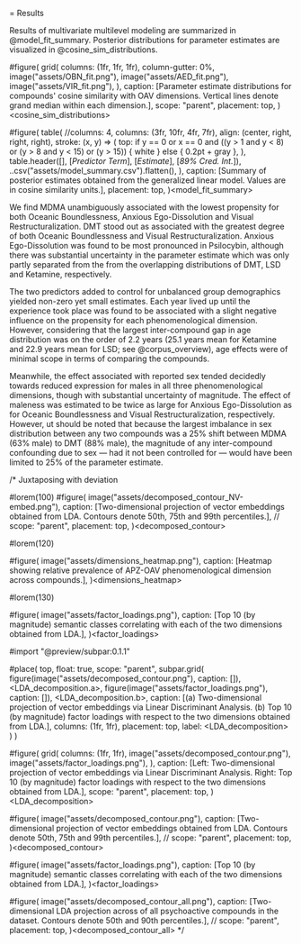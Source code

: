 
= Results <results>

Results of multivariate multilevel modeling are summarized in @model_fit_summary. Posterior distributions for parameter estimates are visualized in @cosine_sim_distributions. 

#figure(
  grid(
    columns: (1fr, 1fr, 1fr),
    column-gutter: 0%,
    image("assets/OBN_fit.png"),
    image("assets/AED_fit.png"),
    image("assets/VIR_fit.png"),
  ),
  caption: [Parameter estimate distributions for compounds' cosine similarity with OAV dimensions. Vertical lines denote grand median within each dimension.],
  scope: "parent", 
  placement: top,
)<cosine_sim_distributions>

#figure(
  table(
    //columns: 4,
    columns: (3fr, 10fr, 4fr, 7fr),
    align: (center, right, right, right),
    stroke: (x, y) => (
	  top: if y == 0 or x == 0 and ((y > 1 and y < 8) or (y > 8 and y < 15) or (y > 15))  { white } else { 0.2pt + gray },
	 ),
    table.header([], [*Predictor Term*], [*Estimate*], [*89% Cred. Int.*]),
    ..csv("assets/model_summary.csv").flatten(),
  ),
  caption: [Summary of posterior estimates obtained from the generalized linear model. Values are in cosine similarity units.],
  placement: top,
)<model_fit_summary>

We find MDMA unambiguously associated with the lowest propensity for both Oceanic Boundlessness, Anxious Ego-Dissolution and Visual Restructuralization. DMT stood out as associated with the greatest degree of both Oceanic Boundlessness and Visual Restructuralization. Anxious Ego-Dissolution was found to be most pronounced in Psilocybin, although there was substantial uncertainty in the parameter estimate which was only partly separated from the from the overlapping distributions of DMT, LSD and Ketamine, respectively. 

The two predictors added to control for unbalanced group demographics yielded non-zero yet small estimates. 
Each year lived up until the experience took place was found to be associated with a slight negative influence on the propensity for each phenomenological dimension. However, considering that the largest inter-compound gap in age distribution was on the order of 2.2 years (25.1 years mean for Ketamine and 22.9 years mean for LSD; see @corpus_overview), age effects were of minimal scope in terms of comparing the compounds.  

Meanwhile, the effect associated with reported sex tended decidedly towards reduced expression for males in all three phenomenological dimensions, though with substantial uncertainty of magnitude. The effect of maleness was estimated to be twice as large for Anxious Ego-Dissolution as for Oceanic Boundlessness and Visual Restructuralization, respectively. However, ut should be noted that because the largest imbalance in sex distribution between any two compounds was a 25% shift between MDMA (63% male) to DMT (88% male), the magnitude of any inter-compound confounding due to sex — had it not been controlled for — would have been limited to 25% of the parameter estimate. 

/*
Juxtaposing with 
deviation

#lorem(100)
#figure(
  image("assets/decomposed_contour_NV-embed.png"),
  caption: [Two-dimensional projection of vector embeddings obtained from LDA. Contours denote 50th, 75th and 99th percentiles.],
  // scope: "parent", placement: top,
)<decomposed_contour>

#lorem(120)

#figure(
  image("assets/dimensions_heatmap.png"),
  caption: [Heatmap showing relative prevalence of APZ-OAV phenomenological dimension across compounds.],
)<dimensions_heatmap>

#lorem(130)

#figure(
  image("assets/factor_loadings.png"),
  caption: [Top 10 (by magnitude) semantic classes correlating with each of the two dimensions obtained from LDA.],
)<factor_loadings>


#import "@preview/subpar:0.1.1"

#place(
  top,
  float: true,
  scope: "parent",
  subpar.grid(
    figure(image("assets/decomposed_contour.png"), caption: []), <LDA_decomposition.a>,
    figure(image("assets/factor_loadings.png"), caption: []), <LDA_decomposition.b>,
    caption: [(a) Two-dimensional projection of vector embeddings via Linear Discriminant Analysis. (b) Top 10 (by magnitude) factor loadings with respect to the two dimensions obtained from LDA.],
    columns: (1fr, 1fr),
    placement: top,
    label: <LDA_decomposition>
  )
)

#figure(
  grid(
    columns: (1fr, 1fr),
    image("assets/decomposed_contour.png"),
    image("assets/factor_loadings.png"),
  ),
  caption: [Left: Two-dimensional projection of vector embeddings via Linear Discriminant Analysis. Right: Top 10 (by magnitude) factor loadings with respect to the two dimensions obtained from LDA.],
  scope: "parent", 
  placement: top,
)<LDA_decomposition>

#figure(
  image("assets/decomposed_contour.png"),
  caption: [Two-dimensional projection of vector embeddings obtained from LDA. Contours denote 50th, 75th and 99th percentiles.],
  // scope: "parent", placement: top,
)<decomposed_contour>

#figure(
  image("assets/factor_loadings.png"),
  caption: [Top 10 (by magnitude) semantic classes correlating with each of the two dimensions obtained from LDA.],
)<factor_loadings>

#figure(
  image("assets/decomposed_contour_all.png"),
  caption: [Two-dimensional LDA projection across of all psychoactive compounds in the dataset. Contours denote 50th and 90th percentiles.],
  // scope: "parent", placement: top,
)<decomposed_contour_all>
*/


